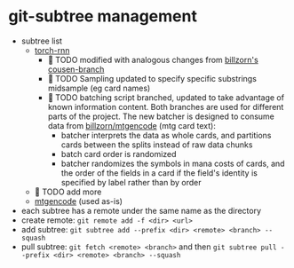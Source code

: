 
# git-subtree management
* subtree list
	* [torch-rnn](https://github.com/jcjohnson/torch-rnn)
	    * &#x1F534; TODO modified with analogous changes from [billzorn's cousen-branch](https://github.com/billzorn/mtg-rnn)
	    * &#x1F534; TODO Sampling updated to specify specific substrings midsample (eg card names)
	    * &#x1F534; TODO  batching script branched, updated to take advantage of known information content. Both branches are used for different parts of the project. The new batcher is designed to consume data from [billzorn/mtgencode](https://github.com/billzorn/mtgencode) (mtg card text):
	        * batcher interprets the data as whole cards, and partitions cards between the splits instead of raw data chunks
	        * batch card order is randomized
	        * batcher randomizes the symbols in mana costs of cards, and the order of the fields in a card if the field's identity is specified by label rather than by order
	* &#x1F534; TODO add more
	* [mtgencode](https://github.com/billzorn/mtgencode.git) (used as-is)
* each subtree has a remote under the same name as the directory
* create remote: ```git remote add -f <dir> <url>```
* add subtree: ```git subtree add --prefix <dir> <remote> <branch> --squash```
* pull subtree: ```git fetch <remote> <branch>``` and then ```git subtree pull --prefix <dir> <remote> <branch> --squash```

